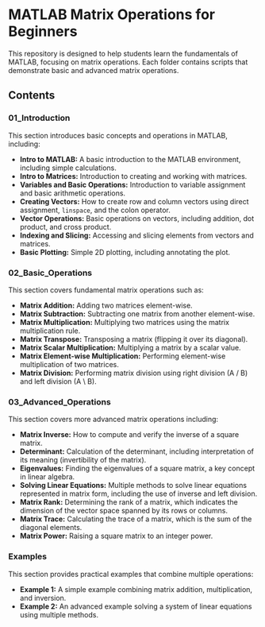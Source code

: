 # MATLAB Matrix Operations for Beginners

This repository is designed to help students learn the fundamentals of MATLAB, focusing on matrix operations. Each folder contains scripts that demonstrate basic and advanced matrix operations.

## Contents

### 01_Introduction
This section introduces basic concepts and operations in MATLAB, including:

- **Intro to MATLAB:** A basic introduction to the MATLAB environment, including simple calculations.
- **Intro to Matrices:** Introduction to creating and working with matrices.
- **Variables and Basic Operations:** Introduction to variable assignment and basic arithmetic operations.
- **Creating Vectors:** How to create row and column vectors using direct assignment, `linspace`, and the colon operator.
- **Vector Operations:** Basic operations on vectors, including addition, dot product, and cross product.
- **Indexing and Slicing:** Accessing and slicing elements from vectors and matrices.
- **Basic Plotting:** Simple 2D plotting, including annotating the plot.

### 02_Basic_Operations
This section covers fundamental matrix operations such as:

- **Matrix Addition:** Adding two matrices element-wise.
- **Matrix Subtraction:** Subtracting one matrix from another element-wise.
- **Matrix Multiplication:** Multiplying two matrices using the matrix multiplication rule.
- **Matrix Transpose:** Transposing a matrix (flipping it over its diagonal).
- **Matrix Scalar Multiplication:** Multiplying a matrix by a scalar value.
- **Matrix Element-wise Multiplication:** Performing element-wise multiplication of two matrices.
- **Matrix Division:** Performing matrix division using right division (A / B) and left division (A \ B).

### 03_Advanced_Operations
This section covers more advanced matrix operations including:

- **Matrix Inverse:** How to compute and verify the inverse of a square matrix.
- **Determinant:** Calculation of the determinant, including interpretation of its meaning (invertibility of the matrix).
- **Eigenvalues:** Finding the eigenvalues of a square matrix, a key concept in linear algebra.
- **Solving Linear Equations:** Multiple methods to solve linear equations represented in matrix form, including the use of inverse and left division.
- **Matrix Rank:** Determining the rank of a matrix, which indicates the dimension of the vector space spanned by its rows or columns.
- **Matrix Trace:** Calculating the trace of a matrix, which is the sum of the diagonal elements.
- **Matrix Power:** Raising a square matrix to an integer power.

### Examples
This section provides practical examples that combine multiple operations:

- **Example 1:** A simple example combining matrix addition, multiplication, and inversion.
- **Example 2:** An advanced example solving a system of linear equations using multiple methods.

